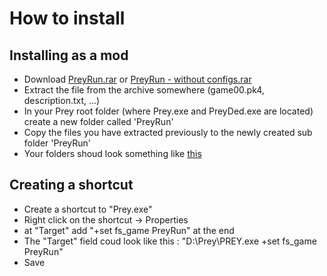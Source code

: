 # How to install

## Installing as a mod
- Download [PreyRun.rar](https://github.com/CppAndre/PreyRun/releases/download/V1.0.4.1/PreyRun.rar) or [PreyRun - without configs.rar](https://github.com/CppAndre/PreyRun/releases/download/V1.0.4.1/PreyRun.-.Without.Configs.rar)
- Extract the file from the archive somewhere (game00.pk4, description.txt, ...)
- In your Prey root folder (where Prey.exe and PreyDed.exe are located) create a new folder called 'PreyRun'
- Copy the files you have extracted previously to the newly created sub folder 'PreyRun'
- Your folders shoud look something like [this](https://imgur.com/a/4SxWX)

## Creating a shortcut
- Create a shortcut to "Prey.exe"
- Right click on the shortcut -> Properties
- at "Target" add "+set fs_game PreyRun" at the end
- The "Target" field coud look like this : "D:\Prey\PREY.exe +set fs_game PreyRun"
- Save
